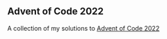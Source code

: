 Advent of Code 2022
---

A collection of my solutions to [Advent of Code 2022](https://adventofcode.com/2022/)
